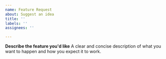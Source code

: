 ```yaml
---
name: Feature Request
about: Suggest an idea
title: ''
labels: ''
assignees: ''

---
```


**Describe the feature you'd like**
A clear and concise description of what you want to happen and how you expect it to work.
